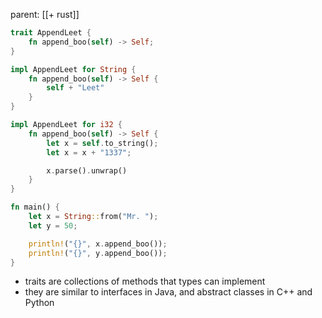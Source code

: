 parent: [[+ rust]]

```rust
trait AppendLeet {
    fn append_boo(self) -> Self;
}

impl AppendLeet for String {
    fn append_boo(self) -> Self {
        self + "Leet"
    }
}

impl AppendLeet for i32 {
    fn append_boo(self) -> Self {
        let x = self.to_string();
        let x = x + "1337";

        x.parse().unwrap()
    }
}

fn main() {
    let x = String::from("Mr. ");
    let y = 50;

    println!("{}", x.append_boo());
    println!("{}", y.append_boo());
}
```

- traits are collections of methods that types can implement
- they are similar to interfaces in Java, and abstract classes in C++ and Python

